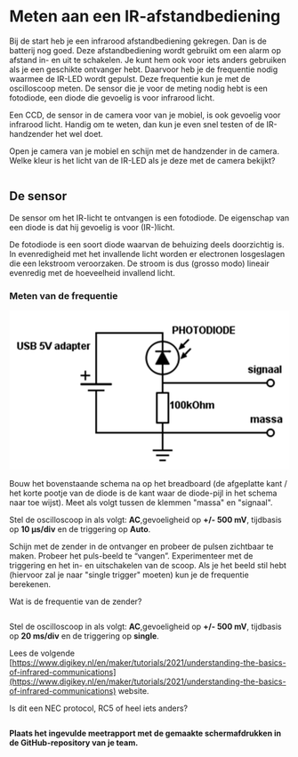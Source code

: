 # Meten aan een IR-afstandbediening

Bij de start heb je een infrarood afstandbediening gekregen. Dan is de
batterij nog goed. Deze afstandbediening wordt gebruikt om een alarm op
afstand in- en uit te schakelen. Je kunt hem ook voor iets anders
gebruiken als je een geschikte ontvanger hebt. Daarvoor heb je de
frequentie nodig waarmee de IR-LED wordt gepulst. Deze frequentie kun je
met de oscilloscoop meten. De sensor die je voor de meting nodig hebt is
een fotodiode, een diode die gevoelig is voor infrarood licht.

Een CCD, de sensor in de camera voor van je mobiel, is ook gevoelig voor
infrarood licht. Handig om te weten, dan kun je even snel testen of de
IR-handzender het wel doet.

Open je camera van je mobiel en schijn met de handzender in de camera.
Welke kleur is het licht van de IR-LED als je deze met de camera
bekijkt?

```

```

## De sensor

De sensor om het IR-licht te ontvangen is een fotodiode. De eigenschap van een diode is dat hij
gevoelig is voor (IR-)licht.

De fotodiode is een soort diode waarvan de behuizing deels doorzichtig is. In evenredigheid met het invallende licht worden er electronen losgeslagen die een lekstroom veroorzaken. De stroom is dus (grosso modo) lineair evenredig met de hoeveelheid invallend licht.

### Meten van de frequentie

![Schema photodiode](./img/schema_photodiode.png)

Bouw het bovenstaande schema na op het breadboard (de afgeplatte kant / het korte pootje van de diode is de kant waar de diode-pijl in het schema naar toe wijst). Meet als volgt tussen de klemmen "massa" en "signaal".

Stel de oscilloscoop in als volgt: **AC**,gevoeligheid op **+/- 500 mV**, tijdbasis op **10 µs/div** en de triggering op **Auto**.

Schijn met de zender in de ontvanger en probeer de pulsen zichtbaar te maken. Probeer het puls-beeld te “vangen”. Experimenteer met de triggering en het in- en uitschakelen van de scoop. Als je het beeld stil hebt (hiervoor zal je naar "single trigger" moeten) kun je de frequentie berekenen. 

Wat is de frequentie van de zender?

```

```
Stel de oscilloscoop in als volgt: **AC**,gevoeligheid op **+/- 500 mV**, tijdbasis op **20 ms/div** en de triggering op **single**.

Lees de volgende [https://www.digikey.nl/en/maker/tutorials/2021/understanding-the-basics-of-infrared-communications](https://www.digikey.nl/en/maker/tutorials/2021/understanding-the-basics-of-infrared-communications) website. 

Is dit een NEC protocol, RC5 of heel iets anders?

```

```



**Plaats het ingevulde meetrapport met de gemaakte schermafdrukken in de GitHub-repository van je team.**